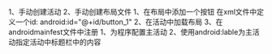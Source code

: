 1、手动创建活动
2、手动创建布局文件
    1、在布局中添加一个按钮
        在xml文件中定义一个id: android:id="@+id/button_1"
    2、在活动中加载布局
3、在androidmainfest文件中注册
    1、为程序配置主活动
    2、使用android:lable为主活动指定活动中标题栏中的内容
